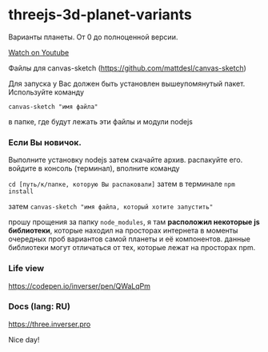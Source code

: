 # threejs-3d-planet-variants
Варианты планеты. От 0 до полноценной версии.

[Watch on Youtube](https://www.youtube.com/watch?v=UNvoDucprRE&list=PL0XYm8bdyeFDGJmFeHDiEXsmLfq3vWBaj)

Файлы для canvas-sketch (https://github.com/mattdesl/canvas-sketch)

Для запуска у Вас должен быть установлен вышеупомянутый пакет.
Используйте команду

`canvas-sketch "имя файла"`

в папке, где будут лежать эти файлы и модули nodejs

### Если Вы новичок.
Выполните установку nodejs
затем скачайте архив. распакуйте его. войдите в консоль (терминал), вполните команду

``
cd [путь/к/папке, которую Вы распаковали]
``
затем в терминале
`npm install`

затем
`canvas-sketch "имя файла, который хотите запустить"`

прошу прощения за папку `node_modules`, я там **расположил некоторые js библиотеки**, которые находил на просторах интернета в моменты очередных проб вариантов самой планеты и её компонентов. данные библиотеки могут отличаться от тех, которые лежат на просторах npm.

### Life view
https://codepen.io/inverser/pen/QWaLqPm

### Docs (lang: RU)
https://three.inverser.pro

Nice day!
